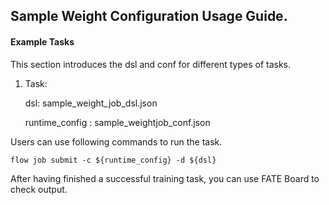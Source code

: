 ## Sample Weight Configuration Usage Guide.

#### Example Tasks

This section introduces the dsl and conf for different types of tasks.

1. Task:

    dsl: sample_weight_job_dsl.json

    runtime_config : sample_weightjob_conf.json


Users can use following commands to run the task.

    flow job submit -c ${runtime_config} -d ${dsl}

After having finished a successful training task, you can use FATE Board to check output. 